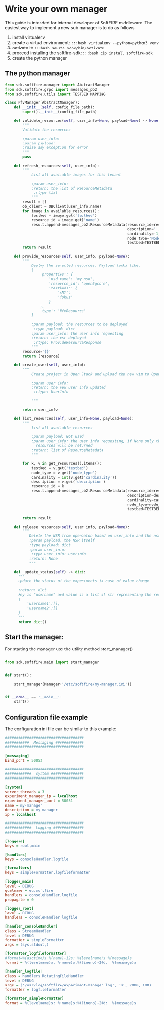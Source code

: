 # Write your own manager

This guide is intended for internal developer of SoftFIRE middleware. The easiest way to implement a new sub manager is to do as follows

1. install virtualenv
2. create a virtual environment: `:::bash virtualenv --python=python3 venv`
3. activate it: `:::bash source venv/bin/activate`
4. proceed installing the softfire-sdk: `:::bash pip install softfire-sdk`
5. create the python manager

## The python manager

```python
from sdk.softfire.manager import AbstractManager
from sdk.softfire.grpc import messages_pb2
from sdk.softfire.utils import TESTBED_MAPPING

class NfvManager(AbstractManager):
    def __init__(self, config_file_path):
        super().__init__(config_file_path)

    def validate_resources(self, user_info=None, payload=None) -> None:
        """
        Validate the resources

        :param user_info:
        :param payload:
        :raise any exception for error
        """
        pass

    def refresh_resources(self, user_info):
        """
            List all available images for this tenant

            :param user_info:
            :return: the list of ResourceMetadata
             :rtype list
            """
        result = []
        ob_client = OBClient(user_info.name)
        for image in available_resources():
            testbed = image.get('testbed')
            resource_id = image.get('name')
            result.append(messages_pb2.ResourceMetadata(resource_id=resource_id,
                                                        description='',
                                                        cardinality=-1,
                                                        node_type='NodeType',
                                                        testbed=TESTBED_MAPPING.get(testbed)))
        return result

    def provide_resources(self, user_info, payload=None):
        """
            Deploy the selected resources. Payload looks like:
            {
                'properties': {
                    'nsd_name': 'my_nsd',
                    'resource_id': 'open5gcore',
                    'testbeds': {
                        'ANY':
                        'fokus'
                    }
                },
                'type': 'NfvResource'
            }

            :param payload: the resources to be deployed
             :type payload: dict
            :param user_info: the user info requesting
            :return: the nsr deployed
             :rtype: ProvideResourceResponse
            """
        resource='{}'
        return [resource]

    def create_user(self, user_info):
        """
            Create project in Open Stack and upload the new vim to Open Baton

            :param user_info:
            :return: the new user info updated
             :rtype: UserInfo

            """

        return user_info

    def list_resources(self, user_info=None, payload=None):
        """
            list all available resources

            :param payload: Not used
            :param user_info: the user info requesting, if None only the shared
              resources will be returned
            :return: list of ResourceMetadata
            """

        for k, v in get_resources().items():
            testbed = v.get('testbed')
            node_type = v.get('node_type')
            cardinality = int(v.get('cardinality'))
            description = v.get('description')
            resource_id = k
            result.append(messages_pb2.ResourceMetadata(resource_id=resource_id,
                                                        description=description,
                                                        cardinality=cardinality,
                                                        node_type=node_type,
                                                        testbed=TESTBED_MAPPING.get(testbed)))

        return result

    def release_resources(self, user_info, payload=None):
        """
           Delete the NSR from openbaton based on user_info and the nsr
           :param payload: the NSR itself
           :type payload: dict
           :param user_info:
            :type user_info: UserInfo
           :return: None
           """

    def _update_status(self) -> dict:
      """
      update the status of the experiments in case of value change

      :return: dict
      key is "username" and value is a list of str representing the resources of this user
      {
          'username1':[],
          'username2':[]
      }
      """
      return dict()

```

## Start the manager:

For starting the manager use the utility method start_manager()

```python

from sdk.softfire.main import start_manager


def start():

    start_manager(Manager('/etc/softfire/my-manager.ini'))


if __name__ == '__main__':
    start()
```

## Configuration file example

The configuration ini file can be similar to this example:

```ini
####################################
###########  Messaging #############
####################################

[messaging]
bind_port = 50053

####################################
############  system ###############
####################################

[system]
server_threads = 3
experiment_manager_ip = localhost
experiment_manager_port = 50051
name = my-manager
description = my manager
ip = localhost

####################################
############  Logging ##############
####################################

[loggers]
keys = root,main

[handlers]
keys = consoleHandler,logfile

[formatters]
keys = simpleFormatter,logfileformatter

[logger_main]
level = DEBUG
qualname = eu.softfire
handlers = consoleHandler,logfile
propagate = 0

[logger_root]
level = DEBUG
handlers = consoleHandler,logfile

[handler_consoleHandler]
class = StreamHandler
level = DEBUG
formatter = simpleFormatter
args = (sys.stdout,)

[formatter_logfileformatter]
#format=%(asctime)s %(name)-12s: %(levelname)s %(message)s
format = %(levelname)s: %(name)s:%(lineno)-20d:  %(message)s

[handler_logfile]
class = handlers.RotatingFileHandler
level = DEBUG
args = ('/var/log/softfire/experiment-manager.log', 'a', 2000, 100)
formatter = logfileformatter

[formatter_simpleFormatter]
format = %(levelname)s: %(name)s:%(lineno)-20d:  %(message)s
```


<!---
 Script for open external links in a new tab
-->
<script src="http://ajax.googleapis.com/ajax/libs/jquery/1.7.1/jquery.js"></script>
<script type="text/javascript" charset="utf-8">
      // Creating custom :external selector
      $.expr[':'].external = function(obj){
          return !obj.href.match(/^mailto\:/)
                  && (obj.hostname != location.hostname);
      };
      $(function(){
        $('a:external').addClass('external');
        $(".external").attr('target','_blank');
      })
</script>
